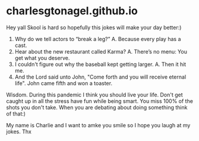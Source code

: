 # charlesgtonagel.github.io
Hey yall
Skool is hard so hopefully this jokes will make your day better:)
1. Why do we tell actors to “break a leg?”
A. Because every play has a cast.
2. Hear about the new restaurant called Karma?
A. There’s no menu: You get what you deserve. 
3. I couldn't figure out why the baseball kept getting larger. 
A. Then it hit me.
4. And the Lord said unto John, "Come forth and you will receive eternal life". John came fifth and won a toaster.





Wisdom.
During this pandemic I think you should live your life. Don't get caught up in all the stress have fun while being smart.
You miss 100% of the shots you don't take. When you are debating about doing something think of that:)







  My name is Charlie and I want to amke you smile so I hope you laugh at my jokes. Thx
